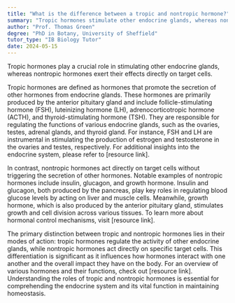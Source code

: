 ```yaml
---
title: "What is the difference between a tropic and nontropic hormone?"
summary: "Tropic hormones stimulate other endocrine glands, whereas nontropic hormones directly affect target cells."
author: "Prof. Thomas Green"
degree: "PhD in Botany, University of Sheffield"
tutor_type: "IB Biology Tutor"
date: 2024-05-15
---
```


Tropic hormones play a crucial role in stimulating other endocrine glands, whereas nontropic hormones exert their effects directly on target cells.

Tropic hormones are defined as hormones that promote the secretion of other hormones from endocrine glands. These hormones are primarily produced by the anterior pituitary gland and include follicle-stimulating hormone (FSH), luteinizing hormone (LH), adrenocorticotropic hormone (ACTH), and thyroid-stimulating hormone (TSH). They are responsible for regulating the functions of various endocrine glands, such as the ovaries, testes, adrenal glands, and thyroid gland. For instance, FSH and LH are instrumental in stimulating the production of estrogen and testosterone in the ovaries and testes, respectively. For additional insights into the endocrine system, please refer to [resource link].

In contrast, nontropic hormones act directly on target cells without triggering the secretion of other hormones. Notable examples of nontropic hormones include insulin, glucagon, and growth hormone. Insulin and glucagon, both produced by the pancreas, play key roles in regulating blood glucose levels by acting on liver and muscle cells. Meanwhile, growth hormone, which is also produced by the anterior pituitary gland, stimulates growth and cell division across various tissues. To learn more about hormonal control mechanisms, visit [resource link].

The primary distinction between tropic and nontropic hormones lies in their modes of action: tropic hormones regulate the activity of other endocrine glands, while nontropic hormones act directly on specific target cells. This differentiation is significant as it influences how hormones interact with one another and the overall impact they have on the body. For an overview of various hormones and their functions, check out [resource link]. Understanding the roles of tropic and nontropic hormones is essential for comprehending the endocrine system and its vital function in maintaining homeostasis.
    